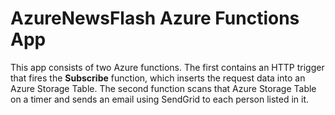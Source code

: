 # AzureNewsFlash Azure Functions App

This app consists of two Azure functions. The first contains an HTTP trigger that fires the **Subscribe** function, which inserts the request data into an Azure Storage Table.
The second function scans that Azure Storage Table on a timer and sends an email using SendGrid to each person listed in it. 